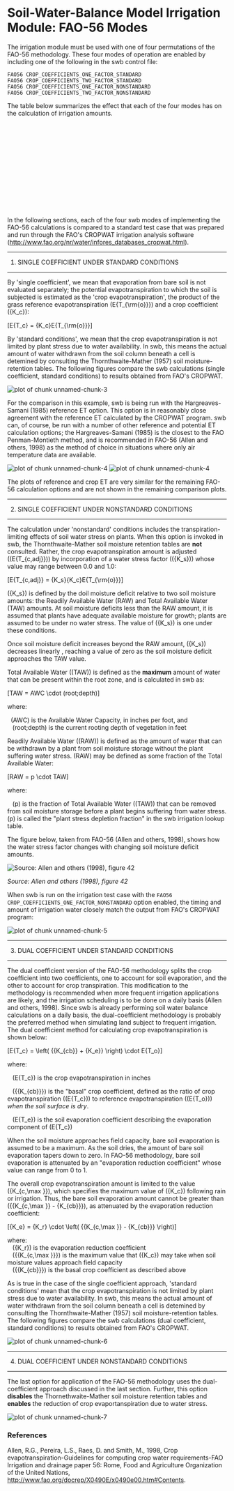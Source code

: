 Soil-Water-Balance Model Irrigation Module: FAO-56 Modes
========================================================




The irrigation module must be used with one of four permutations of the FAO-56 methodology. These four modes of operation are enabled by including one of the following in the swb control file:

```
FAO56 CROP_COEFFICIENTS_ONE_FACTOR_STANDARD
FAO56 CROP_COEFFICIENTS_TWO_FACTOR_STANDARD
FAO56 CROP_COEFFICIENTS_ONE_FACTOR_NONSTANDARD
FAO56 CROP_COEFFICIENTS_TWO_FACTOR_NONSTANDARD
```
The table below summarizes the effect that each of the four modes has on the calculation of irrigation amounts.

<!-- Table generated in R 2.15.2 by googleVis 0.3.3 package -->
<!-- Fri Nov 16 13:20:41 2012 -->


<!-- jsHeader -->
<script type="text/javascript" src="http://www.google.com/jsapi">
</script>
<script type="text/javascript">
 
// jsData 
function gvisDataTableIDe10448823d7 ()
{
  var data = new google.visualization.DataTable();
  var datajson =
[
 [
 "CROP_COEFFICIENTS_ONE_FACTOR_STANDARD",
"no",
"no",
"yes" 
],
[
 "CROP_COEFFICIENTS_TWO_FACTOR_STANDARD",
"yes",
"no",
"yes" 
],
[
 "CROP_COEFFICIENTS_ONE_FACTOR_NONSTANDARD",
"no",
"yes",
"no" 
],
[
 "CROP_COEFFICIENTS_TWO_FACTOR_NONSTANDARD",
"yes",
"yes",
"no" 
] 
];
data.addColumn('string','FAO-56 calculation mode');
data.addColumn('string','Bare soil evap calculated?');
data.addColumn('string','Water stress calculated?');
data.addColumn('string','Thornthwaite-Mather tables consulted?');
data.addRows(datajson);
return(data);
}
 
// jsDrawChart
function drawChartTableIDe10448823d7() {
  var data = gvisDataTableIDe10448823d7();
  var options = {};
options["allowHtml"] = true;
options["width"] =   1200;
options["height"] =    200;
options["page"] = "enable";

     var chart = new google.visualization.Table(
       document.getElementById('TableIDe10448823d7')
     );
     chart.draw(data,options);
    

}
  
 
// jsDisplayChart 
function displayChartTableIDe10448823d7()
{
  google.load("visualization", "1", { packages:["table"] }); 
  google.setOnLoadCallback(drawChartTableIDe10448823d7);
}
 
// jsChart 
displayChartTableIDe10448823d7()
 
<!-- jsFooter -->  
//-->
</script>
 
<!-- divChart -->
  
<div id="TableIDe10448823d7"
  style="width: 1200px; height: 200px;">
</div>


In the following sections, each of the four swb modes of implementing the FAO-56 calculations is compared to a standard test case that was prepared and run through the FAO's CROPWAT irrigation analysis software (http://www.fao.org/nr/water/infores_databases_cropwat.html).

*****
1. SINGLE COEFFICIENT UNDER STANDARD CONDITIONS
-----------------------

By 'single coefficient', we mean that evaporation from bare soil is not evaluated separately; the potential evapotranspiration to which the soil is subjected is estimated as the 'crop evapotranspiration', the product of the grass reference evapotranspiration \(E{T_{\rm{o}}}\) and a crop coefficient \({K_c}\):


\[E{T_c} = {K_c}E{T_{\rm{o}}}\]

By 'standard conditions', we mean that the crop evapotranspiration is not limited by plant stress due to water availability. In swb, this means the actual amount of water withdrawn from the soil column beneath a cell is detemined by consulting the Thornthwaite-Mather (1957) soil moisture-retention tables. The following figures compare the swb calculations (single coefficient, standard conditions) to results obtained from FAO's CROPWAT.



![plot of chunk unnamed-chunk-3](figure/unnamed-chunk-3.png) 


For the comparison in this example, swb is being run with the Hargreaves-Samani (1985) reference ET option. This option is in reasonably close agreement with the reference ET calculated by the CROPWAT program. swb can, of course, be run with a number of other reference and potential ET calculation options; the Hargreaves-Samani (1985) is the closest to the FAO Penman-Montieth method, and is recommended in FAO-56 (Allen and others, 1998) as the method of choice in situations where only air temperature data are available.

![plot of chunk unnamed-chunk-4](figure/unnamed-chunk-41.png) ![plot of chunk unnamed-chunk-4](figure/unnamed-chunk-42.png) 

The plots of reference and crop ET are very similar for the remaining FAO-56 calculation options and are not shown in the remaining comparison plots.

*****
2. SINGLE COEFFICIENT UNDER NONSTANDARD CONDITIONS
-----------------------

The calculation under 'nonstandard' conditions includes the transpiration-limiting effects of soil water stress on plants. When this option is invoked in swb, the Thornthwaite-Mather soil moisture retention tables are **not** consulted. Rather, the crop evapotranspiration amount is adjusted (\(E{T_{c,adj}}\)) by incorporation of a water stress factor (\({K_s}\)) whose value may range between 0.0 and 1.0:

\[E{T_{c,adj}} = {K_s}{K_c}E{T_{\rm{o}}}\]

\({K_s}\) is defined by the doil moisture deficit relative to two soil moisture amounts: the Readily Available Water (RAW) and Total Available Water (TAW) amounts. At soil moisture deficits less than the RAW amount, it is assumed that plants have adequate available moisture for growth; plants are assumed to be under no water stress. The value of \({K_s}\) is one under these conditions.

Once soil moisture deficit increases beyond the RAW amount, \({K_s}\) decreases linearly , reaching a value of zero as the soil moisture deficit approaches the TAW value.

Total Available Water (\(TAW\)) is defined as the **maximum** amount of water that can be present within the root zone, and is calculated in swb as:

\[TAW = AWC \cdot (root\;depth)\]

where:

&nbsp;&nbsp;\(AWC\) is the Available Water Capacity, in inches per foot, and   
&nbsp;&nbsp; \(root\;depth\) is the current rooting depth of vegetation in feet
  
Readily Available Water (\(RAW\)) is defined as the amount of water that can be withdrawn by a plant from soil moisture storage without the plant suffering water stress. \(RAW\) may be defined as some fraction of the Total Available Water:

\[RAW = p \cdot TAW\]

where:

&nbsp;&nbsp; \(p\) is the fraction of Total Available Water (\(TAW\)) that can be removed from soil moisture storage before a plant begins suffering from water stress. \(p\) is called the "plant stress depletion fraction" in the swb irrigation lookup table.
  
The figure below, taken from FAO-56 (Allen and others, 1998), shows how the water stress factor changes with changing soil moisture deficit amounts.

![Source: Allen and others (1998), figure 42](FAO56_figs/Fig_42.png)

*Source: Allen and others (1998), figure 42*

When swb is run on the irrigation test case with the `FAO56 CROP_COEFFICIENTS_ONE_FACTOR_NONSTANDARD` option enabled, the timing and amount of irrigation water closely match the output from FAO's CROPWAT program:
  

![plot of chunk unnamed-chunk-5](figure/unnamed-chunk-5.png) 

*****
3. DUAL COEFFICIENT UNDER STANDARD CONDITIONS
-----------------------

The dual coefficient version of the FAO-56 methodology splits the crop coefficient into two coefficients, one to account for soil evaporation, and the other to account for crop transpiration. This modification to the methodology is recommended when more frequent irrigation applications are likely, and the irrigation scheduling is to be done on a daily basis (Allen and others, 1998). Since swb is already performing soil water balance calculations on a daily basis, the dual-coefficient methodology is probably the preferred method when simulating land subject to frequent irrigation. The dual coefficient method for calculating crop evapotranspiration is shown below:

\[E{T_c} = \left( {{K_{cb}} + {K_e}} \right) \cdot E{T_o}\]

where:

&nbsp;&nbsp; \(E{T_c}\) is the crop evapotranspiration in inches

&nbsp;&nbsp; \({{K_{cb}}}\) is the "basal" crop coefficient, defined as the ratio of crop evapotranspiration (\(E{T_c}\)) to reference evapotranspiration (\(E{T_o}\)) *when the soil surface is dry*. 

&nbsp;&nbsp; \(E{T_e}\) is the soil evaporation coefficient describing the evaporation component of \(E{T_c}\)

When the soil moisture approaches field capacity, bare soil evaporation is assumed to be a maximum. As the soil dries, the amount of bare soil evaporation tapers down to zero. In FAO-56 methodology, bare soil evaporation is attenuated by an "evaporation reduction coefficient" whose value can range from 0 to 1. 

The overall crop evapotranspiration amount is limited to the value \({K_{c,\max }}\), which specifies the maximum value of \({K_c}\) following rain or irrigation. Thus, the bare soil evaporation amount cannot be greater than \({{K_{c,\max }} - {K_{cb}}}\), as attenuated by the evaporation reduction coefficient:

\[{K_e} = {K_r} \cdot \left( {{K_{c,\max }} - {K_{cb}}} \right)\]

where:  
&nbsp;&nbsp; \({K_r}\) is the evaporation reduction coefficient  
&nbsp;&nbsp; \({{K_{c,\max }}}\) is the maximum value that \({K_c}\) may take when soil moisture values approach field capacity  
&nbsp;&nbsp; \({{K_{cb}}}\) is the basal crop coefficient as described above  

As is true in the case of the single coefficient approach, 'standard conditions' mean that the crop evapotranspiration is not limited by plant stress due to water availability. In swb, this means the actual amount of water withdrawn from the soil column beneath a cell is detemined by consulting the Thornthwaite-Mather (1957) soil moisture-retention tables. The following figures compare the swb calculations (dual coefficient, standard conditions) to results obtained from FAO's CROPWAT.


![plot of chunk unnamed-chunk-6](figure/unnamed-chunk-6.png) 




*****
4. DUAL COEFFICIENT UNDER NONSTANDARD CONDITIONS
-----------------------

The last option for application of the FAO-56 methodology uses the dual-coefficient approach discussed in the last section. Further, this option **disables** the Thornethwaite-Mather soil moisture retention tables and **enables** the reduction of crop evaportanspiration due to water stress. 

![plot of chunk unnamed-chunk-7](figure/unnamed-chunk-7.png) 


### References

Allen, R.G., Pereira, L.S., Raes, D. and Smith, M., 1998, Crop evapotranspiration-Guidelines for computing crop water requirements-FAO Irrigation and drainage paper 56: Rome, Food and Agriculture Organization of the United Nations, <http://www.fao.org/docrep/X0490E/x0490e00.htm#Contents>.
